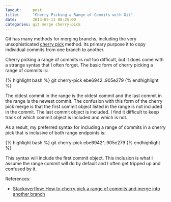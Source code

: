 ```yaml
---
layout:     post
title:      "Cherry Picking a Range of Commits with Git"
date:       2013-05-11 08:25:00
categories: git merge cherry-pick
---
```


Git has many methods for merging branchs, including the very unsophisticated [cherry pick](https://www.kernel.org/pub/software/scm/git/docs/git-cherry-pick.html) method. Its primary purpose it to copy individual commits from one branch to another.

Cherry picking a range of commits is not too difficult, but it does come with a strange syntax that I often forget. The basic form of cherry picking a range of commits is:

{% highlight bash %}
git cherry-pick ebe6942..905e279
{% endhighlight %}

The oldest commit in the range is the oldest commit and the last commit in the range is the newest commit. The confusion with this form of the cherry pick merge is that the first commit object listed in the range is not included in the commit. The last commit object is included. I find it difficult to keep track of which commit object is included and which is not. 

As a result, my preferred syntax for including a range of commits in a cherry pick that is inclusive of both range endpoints is:

{% highlight bash %}
git cherry-pick ebe6942^..905e279
{% endhighlight %}

This syntax will include the first commit object. This inclusion is what I assume the range commit will do by default and I often get tripped up and confused by it.

References:

* [Stackoverflow: How to cherry pick a range of commits and merge into another branch](http://stackoverflow.com/questions/1994463/how-to-cherry-pick-a-range-of-commits-and-merge-into-another-branch)